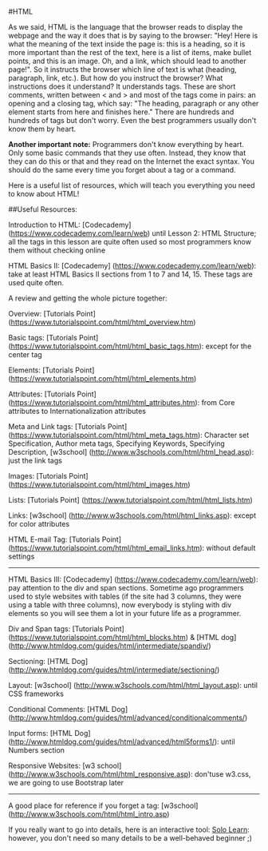 #HTML

As we said, HTML is the language that the browser reads to display the webpage and the way it does that is by saying to the browser: "Hey! Here is what the meaning of the text inside the page is: this is a heading, so it is more important than the rest of the text, here is a list of items, make bullet points, and this is an image. Oh, and a link, which should lead to another page!". So it instructs the browser which line of text is what (heading, paragraph, link, etc.). But how do you instruct the browser? What instructions does it understand? It understands tags. These are short comments, written between < and > and most of the tags come in pairs: an opening and a closing tag, which say: "The heading, paragraph or any other element starts from here and finishes here." There are hundreds and hundreds of tags but don't worry. Even the best programmers usually don't know them by heart.

**Another important note:** Programmers don't know everything by heart. Only some basic commands that they use often. Instead, they know that they can do this or that and they read on the Internet the exact syntax. You should do the same every time you forget about a tag or a command. 

Here is a useful list of resources, which will teach you everything you need to know about HTML!

##Useful Resources: 

Introduction to HTML: [Codecademy] (https://www.codecademy.com/learn/web) until Lesson 2: HTML Structure; all the tags in this lesson are quite often used so most programmers know them without checking online

HTML Basics II: [Codecademy] (https://www.codecademy.com/learn/web): take at least HTML Basics II sections from 1 to 7 and 14, 15. These tags are used quite often.

A review and getting the whole picture together: 

Overview: [Tutorials Point] (https://www.tutorialspoint.com/html/html_overview.htm) 

Basic tags: [Tutorials Point] (https://www.tutorialspoint.com/html/html_basic_tags.htm): except for the center tag 

Elements: [Tutorials Point] (https://www.tutorialspoint.com/html/html_elements.htm) 

Attributes: [Tutorials Point] (https://www.tutorialspoint.com/html/html_attributes.htm): from Core attributes to Internationalization attributes 

Meta and Link tags: [Tutorials Point] (https://www.tutorialspoint.com/html/html_meta_tags.htm): Character set Specification, Author meta tags, Specifying Keywords, Specifying Description, [w3school] (http://www.w3schools.com/html/html_head.asp): just the link tags

Images: [Tutorials Point] (https://www.tutorialspoint.com/html/html_images.htm) 

Lists: [Tutorials Point] (https://www.tutorialspoint.com/html/html_lists.htm) 

Links: [w3school] (http://www.w3schools.com/html/html_links.asp): except for color attributes

HTML E-mail Tag: [Tutorials Point] (https://www.tutorialspoint.com/html/html_email_links.htm): without default settings

***

HTML Basics III: [Codecademy] (https://www.codecademy.com/learn/web): pay attention to the div and span sections. Sometime ago programmers used to style websites with tables (if the site had 3 columns, they were using a table with three columns), now everybody is styling with div elements so you will see them a lot in your future life as a programmer.

Div and Span tags: [Tutorials Point] (https://www.tutorialspoint.com/html/html_blocks.htm) & [HTML dog] (http://www.htmldog.com/guides/html/intermediate/spandiv/)

Sectioning: [HTML Dog] (http://www.htmldog.com/guides/html/intermediate/sectioning/)

Layout: [w3school] (http://www.w3schools.com/html/html_layout.asp): until CSS frameworks

Conditional Comments: [HTML Dog] (http://www.htmldog.com/guides/html/advanced/conditionalcomments/)

Input forms: [HTML Dog] (http://www.htmldog.com/guides/html/advanced/html5forms1/): until Numbers section

Responsive Websites: [w3 school] (http://www.w3schools.com/html/html_responsive.asp): don'tuse w3.css, we are going to use Bootstrap later

***

A good place for reference if you forget a tag: [w3school] (http://www.w3schools.com/html/html_intro.asp)

If you really want to go into details, here is an interactive tool: [Solo Learn](https://www.sololearn.com/Course/HTML/): however, you don't need so many details to be a well-behaved beginner ;) 
